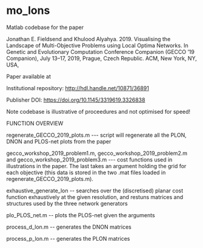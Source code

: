 # mo_lons

Matlab codebase for the paper

Jonathan E. Fieldsend and Khulood Alyahya. 2019. 
Visualising the Landscape of Multi-Objective Problems using Local Optima Networks. 
In Genetic and Evolutionary Computation Conference Companion (GECCO ’19 Companion), 
July 13–17, 2019, Prague, Czech Republic. ACM, New York, NY, USA,

Paper available at

Institutional repository: http://hdl.handle.net/10871/36891

Publisher DOI: https://doi.org/10.1145/3319619.3326838

Note codebase is illustrative of proceedures and not optimised for speed!

FUNCTION OVERVIEW

regenerate_GECCO_2019_plots.m --- script will regenerate all the PLON, DNON and PLOS-net plots from the paper

gecco_workshop_2019_problem1.m, gecco_workshop_2019_problem2.m and gecco_workshop_2019_problem3.m --- cost functions used in illustrations in the paper. The last takes an argument holding the grid for each objective (this data is stored in the two .mat files loaded in regenerate_GECCO_2019_plots.m).

exhaustive_generate_lon -- searches over the (discretised) planar cost function exhaustively at the given resolution, and restuns matrices and structures used by the three network generators

plo_PLOS_net.m -- plots the PLOS-net given the arguments

process_d_lon.m -- generates the DNON matrices

process_p_lon.m -- generates the PLON matrices


